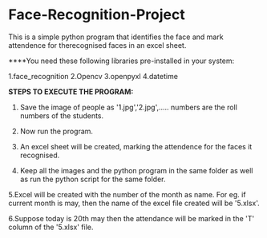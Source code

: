 # Face-Recognition-Project

This is a simple python program that identifies the face and mark attendence for therecognised faces in an excel sheet.

****You need these following libraries pre-installed in your system:

1.face_recognition
2.Opencv
3.openpyxl
4.datetime

**STEPS TO EXECUTE THE PROGRAM:**
 
1. Save the image of people as '1.jpg','2.jpg',..... numbers are the roll numbers of the students.

2. Now run the program.

3. An excel sheet will be created, marking the attendence for the faces it recognised.

4. Keep all the images and the python program in the same folder as well as run the python script for the same folder.

5.Excel will be created with the number of the month as name. For eg. if current month is may, then the name of the excel file created will be '5.xlsx'.

6.Suppose today is 20th may then the attendance will be marked in the 'T' column of the '5.xlsx' file.

